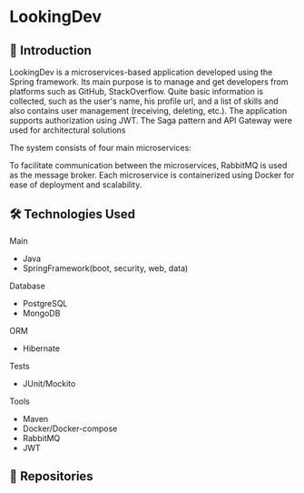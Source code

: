 # LookingDev

## 📌 Introduction

LookingDev is a microservices-based application developed using the Spring framework. Its main purpose is to manage and get developers from platforms such as GitHub, StackOverflow. Quite basic information is collected, such as the user's name, his profile url, and a list of skills and also contains user management (receiving, deleting, etc.).  The application supports authorization using JWT. The Saga pattern and API Gateway were used for architectural solutions

The system consists of four main microservices:



To facilitate communication between the microservices, RabbitMQ is used as the message broker. Each microservice is containerized using Docker for ease of deployment and scalability.

## 🛠 Technologies Used

Main
- Java
- SpringFramework(boot, security, web, data)
  
Database
- PostgreSQL
- MongoDB
  
ORM
- Hibernate
  
Tests
- JUnit/Mockito
  
Tools
- Maven
- Docker/Docker-compose
- RabbitMQ
- JWT

## 📁 Repositories


